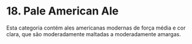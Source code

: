 # 18. Pale American Ale

Esta categoria contém ales americanas modernas de força média e cor clara, que são moderadamente maltadas a moderadamente amargas.